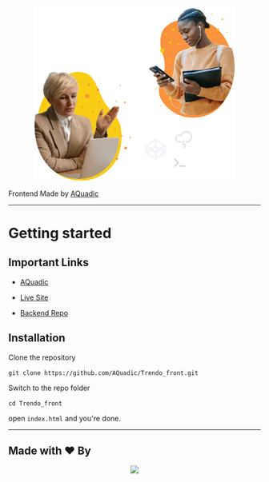 <p align="center"><a href="https://aquadic.github.io/Trendo_front" target="_blank"><img src="./images/header.webp" width="400"></a></p>

Frontend Made by [AQuadic](https://aquadic.com)

----------

# Getting started

## Important Links

- [AQuadic](https://aquadic.com)

- [Live Site](https://aquadic.github.io/Trendo_front)

- [Backend Repo](https://github.com/AQuadic/Trendo_laravel)

## Installation

Clone the repository

    git clone https://github.com/AQuadic/Trendo_front.git

Switch to the repo folder

    cd Trendo_front

open `index.html` and you're done.

----------

## Made with ♥ By

<p align="center"><a href="https://AQuadic.com" target="_blank"><img src="https://AQuadic.com/img/logo.svg" width="200"></a></p>

